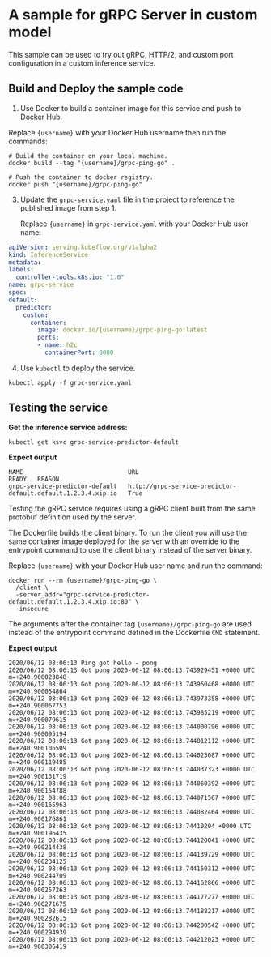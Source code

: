 # A sample for gRPC Server in custom model

This sample can be used to try out gRPC, HTTP/2, and custom port configuration
in a custom inference service.

## Build and Deploy the sample code

1. Use Docker to build a container image for this service and push to Docker Hub.

  Replace `{username}` with your Docker Hub username then run the commands:

  ```shell
  # Build the container on your local machine.
  docker build --tag "{username}/grpc-ping-go" .

  # Push the container to docker registry.
  docker push "{username}/grpc-ping-go"
  ```

3. Update the `grpc-service.yaml` file in the project to reference the published image from step 1.

   Replace `{username}` in `grpc-service.yaml` with your Docker Hub user name:
   
   
  ```yaml
 apiVersion: serving.kubeflow.org/v1alpha2
kind: InferenceService
metadata:
  labels:
    controller-tools.k8s.io: "1.0"
  name: grpc-service
spec:
  default:
    predictor:
      custom:
        container:
          image: docker.io/{username}/grpc-ping-go:latest
          ports:
          - name: h2c
            containerPort: 8080
  ```

4. Use `kubectl` to deploy the service.

  ```shell
  kubectl apply -f grpc-service.yaml
  ```

## Testing the service

**Get the inference service address:**

```
kubectl get ksvc grpc-service-predictor-default
```

**Expect output**

```
NAME                             URL                                                                  READY   REASON
grpc-service-predictor-default   http://grpc-service-predictor-default.default.1.2.3.4.xip.io   True    
```



Testing the gRPC service requires using a gRPC client built from the same
protobuf definition used by the server.

The Dockerfile builds the client binary. To run the client you will use the
same container image deployed for the server with an override to the
entrypoint command to use the client binary instead of the server binary.

Replace `{username}` with your Docker Hub user name and run the command:

```shell
docker run --rm {username}/grpc-ping-go \
  /client \
  -server_addr="grpc-service-predictor-default.default.1.2.3.4.xip.io:80" \
  -insecure
```

The arguments after the container tag `{username}/grpc-ping-go` are used
instead of the entrypoint command defined in the Dockerfile `CMD` statement.

**Expect output**

```
2020/06/12 08:06:13 Ping got hello - pong
2020/06/12 08:06:13 Got pong 2020-06-12 08:06:13.743929451 +0000 UTC m=+240.900023848
2020/06/12 08:06:13 Got pong 2020-06-12 08:06:13.743960468 +0000 UTC m=+240.900054864
2020/06/12 08:06:13 Got pong 2020-06-12 08:06:13.743973358 +0000 UTC m=+240.900067753
2020/06/12 08:06:13 Got pong 2020-06-12 08:06:13.743985219 +0000 UTC m=+240.900079615
2020/06/12 08:06:13 Got pong 2020-06-12 08:06:13.744000796 +0000 UTC m=+240.900095194
2020/06/12 08:06:13 Got pong 2020-06-12 08:06:13.744012112 +0000 UTC m=+240.900106509
2020/06/12 08:06:13 Got pong 2020-06-12 08:06:13.744025087 +0000 UTC m=+240.900119485
2020/06/12 08:06:13 Got pong 2020-06-12 08:06:13.744037323 +0000 UTC m=+240.900131719
2020/06/12 08:06:13 Got pong 2020-06-12 08:06:13.744060392 +0000 UTC m=+240.900154788
2020/06/12 08:06:13 Got pong 2020-06-12 08:06:13.744071567 +0000 UTC m=+240.900165963
2020/06/12 08:06:13 Got pong 2020-06-12 08:06:13.744082464 +0000 UTC m=+240.900176861
2020/06/12 08:06:13 Got pong 2020-06-12 08:06:13.74410204 +0000 UTC m=+240.900196435
2020/06/12 08:06:13 Got pong 2020-06-12 08:06:13.744120041 +0000 UTC m=+240.900214438
2020/06/12 08:06:13 Got pong 2020-06-12 08:06:13.744139729 +0000 UTC m=+240.900234125
2020/06/12 08:06:13 Got pong 2020-06-12 08:06:13.744150312 +0000 UTC m=+240.900244709
2020/06/12 08:06:13 Got pong 2020-06-12 08:06:13.744162866 +0000 UTC m=+240.900257263
2020/06/12 08:06:13 Got pong 2020-06-12 08:06:13.744177277 +0000 UTC m=+240.900271675
2020/06/12 08:06:13 Got pong 2020-06-12 08:06:13.744188217 +0000 UTC m=+240.900282615
2020/06/12 08:06:13 Got pong 2020-06-12 08:06:13.744200542 +0000 UTC m=+240.900294939
2020/06/12 08:06:13 Got pong 2020-06-12 08:06:13.744212023 +0000 UTC m=+240.900306419
```



